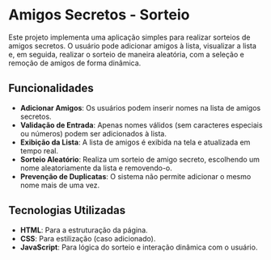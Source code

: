 # Amigos Secretos - Sorteio 

Este projeto implementa uma aplicação simples para realizar sorteios de amigos secretos. O usuário pode adicionar amigos à lista, visualizar a lista e, em seguida, realizar o sorteio de maneira aleatória, com a seleção e remoção de amigos de forma dinâmica.

## Funcionalidades

- **Adicionar Amigos**: Os usuários podem inserir nomes na lista de amigos secretos.
- **Validação de Entrada**: Apenas nomes válidos (sem caracteres especiais ou números) podem ser adicionados à lista.
- **Exibição da Lista**: A lista de amigos é exibida na tela e atualizada em tempo real.
- **Sorteio Aleatório**: Realiza um sorteio de amigo secreto, escolhendo um nome aleatoriamente da lista e removendo-o.
- **Prevenção de Duplicatas**: O sistema não permite adicionar o mesmo nome mais de uma vez.

## Tecnologias Utilizadas

- **HTML**: Para a estruturação da página.
- **CSS**: Para estilização (caso adicionado).
- **JavaScript**: Para lógica do sorteio e interação dinâmica com o usuário.

